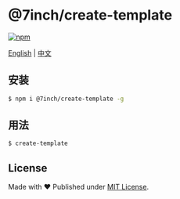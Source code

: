 # @7inch/create-template

[![npm](https://img.shields.io/npm/v/@7inch/create-template)](https://npmjs.com/package/@7inch/create-template)

[English](README.md) | [中文](README.zh-CN.md)

## 安装

```sh
$ npm i @7inch/create-template -g
```

## 用法

```sh
$ create-template
```

## License

Made with ❤️ Published under [MIT License](./LICENSE).
